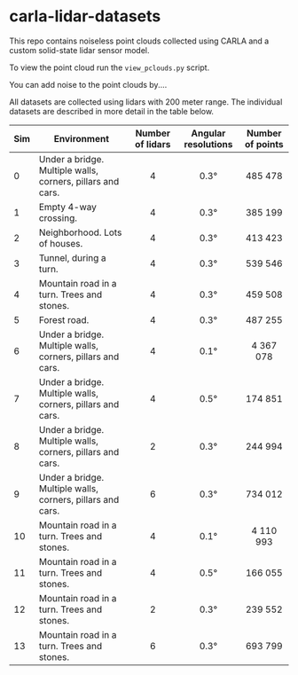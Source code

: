 # carla-lidar-datasets
This repo contains noiseless point clouds collected using CARLA and a custom solid-state lidar sensor model.

To view the point cloud run the ``view_pclouds.py`` script.

You can add noise to the point clouds by....

All datasets are collected using lidars with 200 meter range. The individual datasets are described in more detail in the table below.

| Sim | Environment | Number of lidars | Angular resolutions | Number of points |
|-----|-------------|:----------------:|:-------------------:|:----------------:|
| 0 | Under a bridge. Multiple walls, corners, pillars and cars. | 4 | 0.3° | 485 478 |
| 1 | Empty 4-way crossing.                                      | 4 | 0.3° | 385 199 |
| 2 | Neighborhood. Lots of houses.                              | 4 | 0.3° | 413 423 |
| 3 | Tunnel, during a turn.                                     | 4 | 0.3° | 539 546 |
| 4 | Mountain road in a turn. Trees and stones.                 | 4 | 0.3° | 459 508 |
| 5 | Forest road.                                               | 4 | 0.3° | 487 255 |
| 6 | Under a bridge. Multiple walls, corners, pillars and cars. | 4 | 0.1° | 4 367 078 |
| 7 | Under a bridge. Multiple walls, corners, pillars and cars. | 4 | 0.5° | 174 851 |
| 8 | Under a bridge. Multiple walls, corners, pillars and cars. | 2 | 0.3° | 244 994 |
| 9 | Under a bridge. Multiple walls, corners, pillars and cars. | 6 | 0.3° | 734 012 |
| 10 | Mountain road in a turn. Trees and stones.                | 4 | 0.1° | 4 110 993 |
| 11 | Mountain road in a turn. Trees and stones.                | 4 | 0.5° | 166 055 |
| 12 | Mountain road in a turn. Trees and stones.                | 2 | 0.3° | 239 552 |
| 13 | Mountain road in a turn. Trees and stones.                | 6 | 0.3° | 693 799 |
